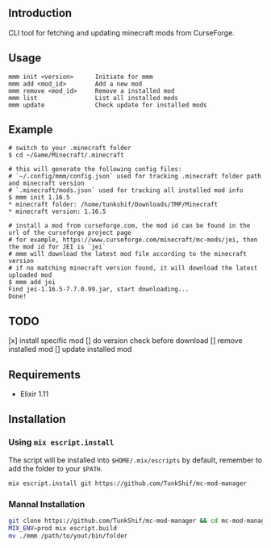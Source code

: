 ## Introduction

CLI tool for fetching and updating minecraft mods from CurseForge.

## Usage
```
mmm init <version>      Initiate for mmm
mmm add <mod_id>        Add a new mod
mmm remove <mod_id>     Remove a installed mod
mmm list                List all installed mods
mmm update              Check update for installed mods
```

## Example
```
# switch to your .minecraft folder
$ cd ~/Game/Minecraft/.minecraft

# this will generate the following config files:
# `~/.config/mmm/config.json` used for tracking .minecraft folder path and minecraft version
# `.minecraft/mods.json` used for tracking all installed mod info
$ mmm init 1.16.5
* minecraft folder: /home/tunkshif/Downloads/TMP/Minecraft
* minecraft version: 1.16.5

# install a mod from curseforge.com, the mod id can be found in the url of the curseforge project page
# for example, https://www.curseforge.com/minecraft/mc-mods/jei, then the mod id for JEI is `jei`
# mmm will download the latest mod file according to the minecraft version
# if no matching minecraft version found, it will download the latest uploaded mod
$ mmm add jei
Find jei-1.16.5-7.7.0.99.jar, start downloading...
Done!
```

## TODO

[x] install specific mod
[] do version check before download
[] remove installed mod
[] update installed mod

## Requirements

* Elixir 1.11

## Installation

### Using `mix escript.install`

The script will be installed into `$HOME/.mix/escripts` by default, remember to add the folder to your `$PATH`.

```sh
mix escript.install git https://github.com/TunkShif/mc-mod-manager
```

### Mannal Installation

```sh
git clone https://github.com/TunkShif/mc-mod-manager && cd mc-mod-manager
MIX_ENV=prod mix escript.build
mv ./mmm /path/to/yout/bin/folder
```